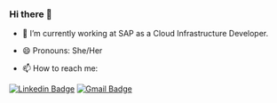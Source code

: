 ### Hi there 👋

- 🔭 I’m currently working at SAP as a Cloud Infrastructure Developer.

- 😄 Pronouns: She/Her
- 📫 How to reach me:   

[![Linkedin Badge](https://img.shields.io/badge/-misefe1964-blue?style=flat-square&logo=Linkedin&logoColor=white&link=https://www.linkedin.com/in/misefe1964/)](https://www.linkedin.com/in/misefe1964/)          [![Gmail Badge](https://img.shields.io/badge/-misefe1964@gmail.com-c14438?style=flat-square&logo=Gmail&logoColor=white&link=mailto:misefe1964@gmail.com)](mailto:misefe1964@gmail.com)


